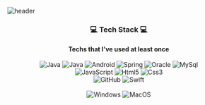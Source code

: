 ![header](https://capsule-render.vercel.app/api?type=slice&color=auto&height=300&text=SuBinYoon&fontColor=auto)</div>

<h3 align="center"> 💻 Tech Stack 💻</h3>
<h4 align="center"> Techs that I've used at least once</h4>

<p align="center">
  <img alt="Java" src="https://img.shields.io/badge/java-007396?style=flat-square&logo=java&logoColor=white">
  <img alt="Java" src="https://img.shields.io/badge/Java-%23ED8B00.svg?style=flat-square&logo=JAVA&logoColor=white">
  <img alt="Android" src="https://img.shields.io/badge/Android-3DDC84?style=flat-square&logo=android&logoColor=white">
  <img alt="Spring" src="https://img.shields.io/badge/Spring-%236DB33F.svg?style=flat-square&logo=spring&logoColor=white">
  <img alt="Oracle" src="https://img.shields.io/badge/Oracle-F80000?style=flat-square&logo=oracle&logoColor=white">
  <img alt="MySql" src="https://img.shields.io/badge/mysql-4479A1?style=flat-square&logo=mysql&logoColor=white"> 
  <br>
  
  <img alt="JavaScript" src="https://img.shields.io/badge/javascript-%23323330.svg?style=flat-square&logo=javascript&logoColor=%23F7DF1E">
  <img alt="Html5" src="https://img.shields.io/badge/html5-%23E34F26.svg?style=flat-square&logo=html5&logoColor=white">
  <img alt="Css3" src="https://img.shields.io/badge/css3-%231572B6.svg?style=flat-square&logo=css3&logoColor=white">
  
  <br>
  
   <img alt="GitHub" src="https://img.shields.io/badge/github-%23121011.svg?style=flat-square&logo=github&logoColor=white">
  
<img alt="Swift" src="https://img.shields.io/badge/swift-F54A2A?style=flat-square&logo=swift&logoColor=white">

  <br>
  
  <br>
  
  <img alt="Windows" src="https://img.shields.io/badge/Windows-0078D6?style=flat-square&logo=windows&logoColor=white">
  <img alt="MacOS" src="https://img.shields.io/badge/mac%20os-000000?style=flat-square&logo=macos&logoColor=F0F0F0">
</p>

